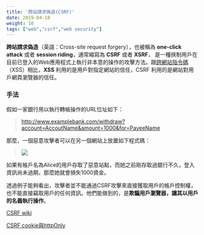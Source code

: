 ```yaml
---
title: '跨站請求偽造(CSRF)'
date: 2019-04-18
weight: 10
tags: ["web","csrf","web security"]
---
```




**跨站請求偽造**（英語：Cross-site request forgery），也被稱為 **one-click attack** 或者 **session riding**，通常縮寫為 **CSRF** 或者 **XSRF**， 是一種挾制用戶在目前已登入的Web應用程式上執行非本意的操作的攻擊方法。跟[跨網站指令碼](https://zh.wikipedia.org/wiki/%E8%B7%A8%E7%B6%B2%E7%AB%99%E6%8C%87%E4%BB%A4%E7%A2%BC)（XSS）相比，**XSS** 利用的是用戶對指定網站的信任，CSRF 利用的是網站對用戶網頁瀏覽器的信任。



### 手法

假如一家銀行用以執行轉帳操作的URL位址如下： 

> http://www.examplebank.com/withdraw?account=AccoutName&amount=1000&for=PayeeName

那麼，一個惡意攻擊者可以在另一個網站上放置如下程式碼：

> <img src="<http://www.examplebank.com/withdraw?account=Alice&amount=1000&for=Badman>">

如果有帳戶名為Alice的用戶存取了惡意站點，而她之前剛存取過銀行不久，登入資訊尚未過期，那麼她就會損失1000資金。

透過例子能夠看出，攻擊者並不能通過CSRF攻擊來直接獲取用戶的帳戶控制權，也不能直接竊取用戶的任何資訊。他們能做到的，是**欺騙用戶瀏覽器，讓其以用戶的名義執行操作**。



[CSRF wiki](https://zh.wikipedia.org/wiki/%E8%B7%A8%E7%AB%99%E8%AF%B7%E6%B1%82%E4%BC%AA%E9%80%A0)

[CSRF cookie與httpOnly](https://security.stackexchange.com/questions/175536/does-a-csrf-cookie-need-to-be-httponly)
